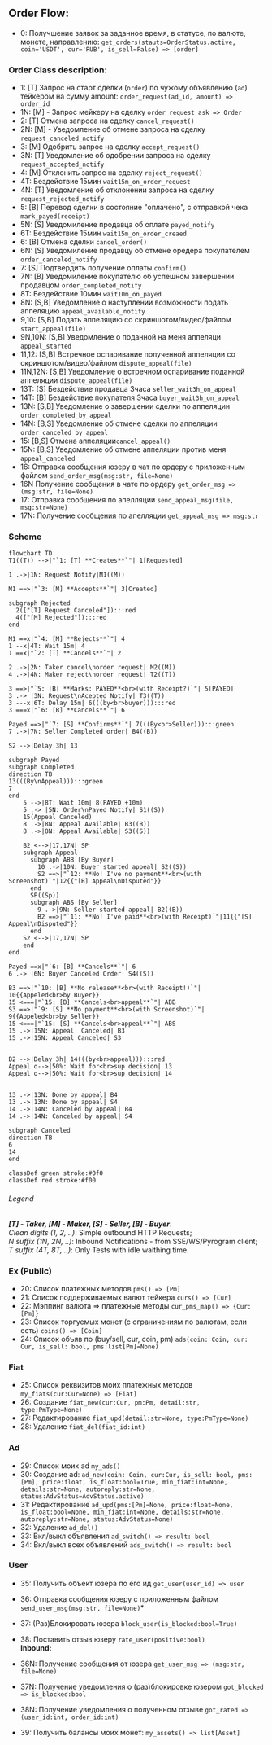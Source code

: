 ## Order Flow:
- 0: Получшение заявок за заданное время, в статусе, по валюте, монете, направлению: `get_orders(stauts=OrderStatus.active, coin='USDT', cur='RUB', is_sell=False) => [order]`

### Order Class description:
- 1: [T] Запрос на старт сделки (`order`) по чужому объявлению (`ad`) тейкером на сумму amount: `order_request(ad_id, amount) => order_id`
- 1N: [M] - Запрос мейкеру на сделку `order_request_ask => Order`
- 2: [T] Отмена запроса на сделку `cancel_request()`
- 2N: [M] - Уведомление об отмене запроса на сделку `request_canceled_notify`
- 3: [M] Одобрить запрос на сделку `accept_request()`
- 3N: [T] Уведомление об одобрении запроса на сделку `request_accepted_notify`
- 4: [M] Отклонить запрос на сделку `reject_request()`
- 4T: Бездействие 15мин `wait15m_on_order_request`
- 4N: [T] Уведомление об отклонении запроса на сделку `request_rejected_notify`
- 5: [B] Перевод сделки в состояние "оплачено", c отправкой чека `mark_payed(receipt)`
- 5N: [S] Уведомиление продавца об оплате `payed_notify`
- 6T: Бездействие 15мин `wait15m_on_order_creaed`
- 6: [B] Отмена сделки `cancel_order()`
- 6N: [S] Уведомиление продавцу об отмене оредера покупателем `order_canceled_notify`
- 7: [S] Подтвердить получение оплаты `confirm()`
- 7N: [B] Уведомиление покупателю об успешном завершении продавцом `order_completed_notify`
- 8T: Бездействие 10мин `wait10m_on_payed`
- 8N: [S,B] Уведомление о наступлении возможности подать аппеляцию `appeal_available_notify`
- 9,10: [S,B] Подать аппеляцию cо скриншотом/видео/файлом `start_appeal(file)`
- 9N,10N: [S,B] Уведомление о поданной на меня аппеляци `appeal_started`
- 11,12: [S,B] Встречное оспаривание полученной аппеляции cо скриншотом/видео/файлом `dispute_appeal(file)`
- 11N,12N: [S,B] Уведомление о встречном оспаривание поданной аппеляции `dispute_appeal(file)`
- 13T: [S] Бездействие продавца 3часа `seller_wait3h_on_appeal`
- 14T: [B] Бездействие покупателя 3часа `buyer_wait3h_on_appeal`
- 13N: [S,B] Уведомление о завершении сделки по аппеляции `order_completed_by_appeal`
- 14N: [B,S] Уведомление об отмене сделки по аппеляции `order_canceled_by_appeal`
- 15: [B,S] Отмена аппеляции`cancel_appeal()`
- 15N: [B,S] Уведомление об отмене аппеляции против меня `appeal_canceled`
- 16: Отправка сообщения юзеру в чат по ордеру с приложенным файлом `send_order_msg(msg:str, file=None)`
- 16N Получение сообщения в чате по ордеру `get_order_msg => (msg:str, file=None)`
- 17: Отправка сообщения по апелляции `send_appeal_msg(file, msg:str=None)`
- 17N: Получение сообщения по апелляции `get_appeal_msg => msg:str`

### Scheme
```mermaid
flowchart TD
T1((T)) -->|"`1: [T] **Creates**`"| 1[Requested]

1 .->|1N: Request Notify|M1((M))

M1 ==>|"`3: [M] **Accepts**`"| 3[Created]

subgraph Rejected
  2(["[T] Request Canceled"]):::red
  4(["[M] Rejected"]):::red
end

M1 ==x|"`4: [M] **Rejects**`"| 4
1 --x|4T: Wait 15m| 4
1 ==x|"`2: [T] **Cancels**`"| 2

2 .->|2N: Taker cancel\norder request| M2((M))
4 .->|4N: Maker reject\norder request| T2((T))

3 ==>|"`5: [B] **Marks: PAYED**<br>(with Receipt?)`"| 5[PAYED]
3 .-> |3N: Request\nAcepted Notify| T3((T))
3 ---x|6T: Delay 15m| 6(((by<br>buyer))):::red
3 ===x|"`6: [B] **Cancels**`"| 6

Payed ==>|"`7: [S] **Confirms**`"| 7(((By<br>Seller))):::green
7 .->|7N: Seller Completed order| B4((B))

S2 -->|Delay 3h| 13

subgraph Payed
subgraph Completed
direction TB
13(((By\nAppeal))):::green
7
end
    5 -->|8T: Wait 10m| 8(PAYED +10m)
    5 .-> |5N: Order\nPayed Notify| S1((S))
    15(Appeal Canceled)
    8 .->|8N: Appeal Available| B3((B))
    8 .->|8N: Appeal Available| S3((S))

    B2 <-->|17,17N| SP
    subgraph Appeal
      subgraph ABB [By Buyer]
        10 .->|10N: Buyer started appeal| S2((S))
        S2 ==>|"`12: **No! I've no payment**<br>(with Screenshot)`"|12{{"[B] Appeal\nDisputed"}}
      end
      SP((Sp))
      subgraph ABS [By Seller]
        9 .->|9N: Seller started appeal| B2((B))
        B2 ==>|"`11: **No! I've paid**<br>(with Receipt)`"|11{{"[S] Appeal\nDisputed"}}
      end
    S2 <-->|17,17N| SP
    end
end

Payed ==x|"`6: [B] **Cancels**`"| 6
6 .-> |6N: Buyer Canceled Order| S4((S))

B3 ==>|"`10: [B] **No release**<br>(with Receipt!)`"| 10{{Appeled<br>by Buyer}}
15 <===|"`15: [B] **Cancels<br>appeal**`"| ABB
S3 ==>|"`9: [S] **No payment**<br>(with Screenshot)`"| 9{{Appeled<br>by Seller}}
15 <===|"`15: [S] **Cancels<br>appeal**`"| ABS
15 .->|15N: Appeal  Canceled| B3
15 .->|15N: Appeal Canceled| S3


B2 -->|Delay 3h| 14(((by<br>appeal))):::red
Appeal o-->|50%: Wait for<br>sup decision| 13
Appeal o-->|50%: Wait for<br>sup decision| 14


13 .->|13N: Done by appeal| B4
13 .->|13N: Done by appeal| S4
14 .->|14N: Canceled by appeal| B4
14 .->|14N: Canceled by appeal| S4

subgraph Canceled
direction TB
6
14
end

classDef green stroke:#0f0
classDef red stroke:#f00
```
###### Legend
***[T] - Taker, [M] - Maker, [S] - Seller, [B] - Buyer***.<br>
*Clean digits (1, 2, ..)*: Simple outbound HTTP Requests;<br>
*N suffix (1N, 2N, ..)*: Inbound Notifications - from SSE/WS/Pyrogram client;<br>
*T suffix (4T, 8T, ..)*: Only Tests with idle waithing time.

### Ex (Public)
- 20: Список платежных методов `pms() => [Pm]`
- 21: Список поддерживаемых валют тейкера `curs() => [Cur]`
- 22: Мэппинг валюта => платежные методы `cur_pms_map() => {Cur: [Pm]}`
- 23: Список торгуемых монет (с ограничениям по валютам, если есть) `coins() => [Coin]`
- 24: Список объяв по (buy/sell, cur, coin, pm) `ads(coin: Coin, cur: Cur, is_sell: bool, pms:list[Pm]=None)`

### Fiat
- 25: Список реквизитов моих платежных методов `my_fiats(cur:Cur=None) => [Fiat]`
- 26: Создание `fiat_new(cur:Cur, pm:Pm, detail:str, type:PmType=None)`
- 27: Редактирование `fiat_upd(detail:str=None, type:PmType=None)`
- 28: Удаление `fiat_del(fiat_id:int)`

### Ad
- 29: Список моих ad `my_ads()`
- 30: Создание ad: `ad_new(coin: Coin, cur:Cur, is_sell: bool, pms:[Pm], price:float, is_float:bool=True, min_fiat:int=None, details:str=None, autoreply:str=None, status:AdvStatus=AdvStatus.active)`
- 31: Редактирование `ad_upd(pms:[Pm]=None, price:float=None, is_float:bool=None, min_fiat:int=None, details:str=None, autoreply:str=None, status:AdvStatus=None)`
- 32: Удаление `ad_del()`
- 33: Вкл/выкл объявления `ad_switch() => result: bool`
- 34: Вкл/выкл всех объявлений `ads_switch() => result: bool`

### User
- 35: Получить объект юзера по его ид `get_user(user_id) => user`
- 36: Отправка сообщения юзеру с приложенным файлом `send_user_msg(msg:str, file=None)`*
- 37: (Раз)Блокировать юзера `block_user(is_blocked:bool=True)`
- 38: Поставить отзыв юзеру `rate_user(positive:bool)`<br>
**Inbound:**
- 36N: Получение сообщения от юзера `get_user_msg => (msg:str, file=None)`
- 37N: Получение уведомления о (раз)блокировке юзером `got_blocked => is_blocked:bool`
- 38N: Получение уведомления о полученном отзыве `got_rated => (user_id:int, order_id:int)`

- 39: Получить балансы моих монет: `my_assets() => list[Asset]`